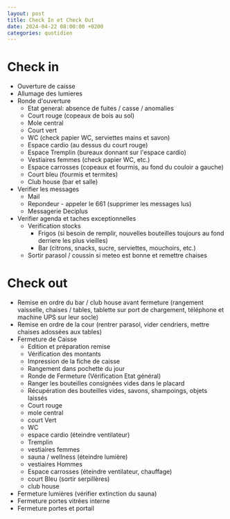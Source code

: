 ```yaml
--- 
layout: post 
title: Check In et Check Out
date: 2024-04-22 08:00:00 +0200
categories: quotidien
---
```


# Check in

- Ouverture de caisse
- Allumage des lumieres
- Ronde d'ouverture
  - Etat general: absence de fuites / casse / anomalies
  - Court rouge (copeaux de bois au sol)
  - Mole central
  - Court vert
  - WC (check papier WC, serviettes mains et savon)
  - Espace cardio (au dessus du court rouge)
  - Espace Tremplin (bureaux donnant sur l'espace cardio)
  - Vestiaires femmes (check papier WC, etc.)
  - Espace carrosses (copeaux et fourmis, au fond du couloir a gauche)
  - Court bleu (fourmis et termites)
  - Club house (bar et salle)
- Verifier les messages
  - Mail
  - Repondeur - appeler le 661 (supprimer les messages lus)
  - Messagerie Deciplus
- Verifier agenda et taches exceptionnelles
  - Verification stocks
    - Frigos (si besoin de remplir, nouvelles bouteilles toujours au fond derriere les plus vieilles)
    - Bar (citrons, snacks, sucre, serviettes, mouchoirs, etc.)
  - Sortir parasol / coussin si meteo est bonne et remettre chaises

# Check out

- Remise en ordre du bar / club house avant fermeture (rangement vaisselle, chaises / tables, tablette sur port de chargement, téléphone et machine UPS sur leur socle)
- Remise en ordre de la cour (rentrer parasol, vider cendriers, mettre chaises adossées aux tables)
- Fermeture de Caisse
  - Edition et préparation remise
  - Vérification des montants
  - Impression de la fiche de caisse
  - Rangement dans pochette du jour
  - Ronde de Fermeture (Vérification Etat général)
  - Ranger les bouteilles consignées vides dans le placard
  - Récupération des bouteilles vides, savons, shampoings, objets laissés
  - Court rouge
  - mole central
  - court Vert
  - WC
  - espace cardio (éteindre ventilateur)
  - Tremplin
  - vestiaires femmes
  - sauna / wellness (éteindre lumière)
  - vestiaires Hommes
  - Espace carrosses (éteindre ventilateur, chauffage)
  - court Bleu (sortir serpillères)
  - club house
- Fermeture lumières (vérifier extinction du sauna)
- Fermeture portes vitrées interne
- Fermeture portes et portail
